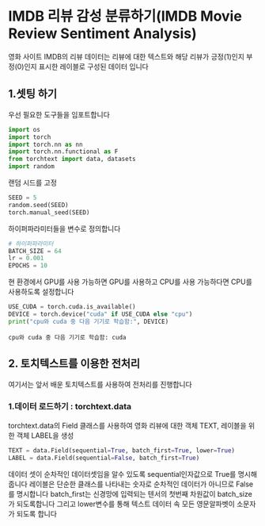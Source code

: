 #   IMDB 리뷰 감성 분류하기(IMDB Movie Review Sentiment Analysis)

영화 사이트 IMDB의 리뷰 데이터는 리뷰에 대한 텍스트와 해당 리뷰가 긍정(1)인지 부정(0)인지 표시한 레이블로 구성된 데이터 입니다 


## 1.셋팅 하기 

우선 필요한 도구들을 임포트합니다 

```py
import os
import torch
import torch.nn as nn
import torch.nn.functional as F
from torchtext import data, datasets
import random
```
랜덤 시드를 고정 

```py
SEED = 5
random.seed(SEED)
torch.manual_seed(SEED)
```
하이퍼파라미터들을 변수로 정의합니다 
```py
# 하이퍼파라미터
BATCH_SIZE = 64
lr = 0.001
EPOCHS = 10
```
현 환경에서 GPU를 사용 가능하면 GPU를 사용하고 CPU를 사용 가능하다면 CPU를 사용하도록 설정합니다  
```py
USE_CUDA = torch.cuda.is_available()
DEVICE = torch.device("cuda" if USE_CUDA else "cpu")
print("cpu와 cuda 중 다음 기기로 학습함:", DEVICE)
```
```
cpu와 cuda 중 다음 기기로 학습함: cuda
```

## 2. 토치텍스트를 이용한 전처리

여기서는 앞서 배운 토치텍스트를 사용하여 전처리를 진행합니다

### 1.데이터 로드하기 : torchtext.data
torchtext.data의 Field 클래스를 사용하여 영화 리뷰에 대한 객체 TEXT, 레이블을 위한 객체 LABEL을 생성
```py
TEXT = data.Field(sequential=True, batch_first=True, lower=True)
LABEL = data.Field(sequential=False, batch_first=True)
```
데이터 셋이 순차적인 데이터셋임을 알수 있도록 sequential인자값으로 True를 명시해줍니다 레이블은 단순한 클래스를 나타내는 숫자로
순차적인 데이터가 아니므로 False를 명시합니다 batch_first는 신경망에 입력되는 텐서의 첫번째 차원값이 batch_size가 되도록합니다
그리고 lower변수를 통해 텍스트 데이터 속 모든 영문알파벳이 소문자가 되도록 합니다 
